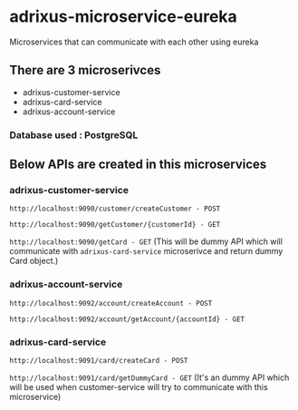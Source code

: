 # adrixus-microservice-eureka
Microservices that can communicate with each other using eureka

## There are 3 microserivces
- adrixus-customer-service
- adrixus-card-service
- adrixus-account-service

### Database used : PostgreSQL

## Below APIs are created in this microservices

### adrixus-customer-service

`http://localhost:9090/customer/createCustomer - POST`

`http://localhost:9090/getCustomer/{customerId} - GET`

`http://localhost:9090/getCard - GET` (This will be dummy API which will communicate with `adrixus-card-service` microserivce and return dummy Card object.)


### adrixus-account-service

`http://localhost:9092/account/createAccount - POST`

`http://localhost:9092/account/getAccount/{accountId} - GET`

### adrixus-card-service

`http://localhost:9091/card/createCard - POST`

`http://localhost:9091/card/getDummyCard - GET` (It's an dummy API which will be used when customer-service will try to communicate with this microservice)

